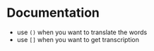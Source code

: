 # Documentation

- use `()` when you want to translate the words
- use `[]` when you want to get transcription